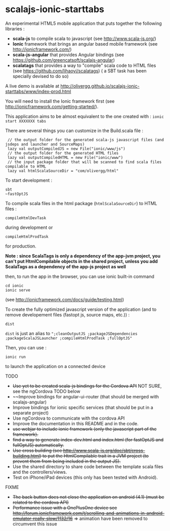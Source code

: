 scalajs-ionic-starttabs
==================

An experimental HTML5 mobile application that puts together the following libraries :
- **scala-js** to compile scala to javascript (see http://www.scala-js.org/)
- **Ionic** framework that brings an angular based mobile framework (see http://ionicframework.com/)
- **scala-js-angular** that provides Angular bindings (see https://github.com/greencatsoft/scalajs-angular)
- **scalatags** that provides a way to "compile" scala code to HTML files (see https://github.com/lihaoyi/scalatags) ( a SBT task has been specially devised to do so)

A live demo is available at http://olivergg.github.io/scalajs-ionic-starttabs/www/index-prod.html

You will need to install the Ionic framework first (see http://ionicframework.com/getting-started/).

This application aims to be almost equivalent to the one created with : ```ionic start XXXXXXX tabs```

There are several things you can customize in the Build.scala file :
```
 // the output folder for the generated scala-js javascript files (and jsdeps and launcher and SourceMaps)
 lazy val outputCompiledJS = new File("ionic/www/js")
 // the output folder for the generated HTML files
 lazy val outputCompiledHTML = new File("ionic/www")
 // the input package folder that will be scanned to find scala files compilable to HTML
 lazy val htmlScalaSourceDir = "com/olivergg/html"
```

To start development :

```
sbt 
~fastOptJS
```

To compile scala files in the html package (`htmlScalaSourceDir`) to HTML files :
```
compileHtmlDevTask
```
during development or
```
compileHtmlProdTask
```
for production.

**Note : since ScalaTags is only a dependency of the app-jvm project, you can't put HtmlCompilable objects in the shared project, unless you add ScalaTags as a dependency of the app-js project as well**


then, to run the app in the browser, you can use ionic built-in command
```
cd ionic
ionic serve
```
(see http://ionicframework.com/docs/guide/testing.html)

To create the fully optimized javascript version of the application (and to remove developement files (fastopt js, source maps, etc.)) :

```
dist
```
`dist` is just an alias to 
`";cleanOutputJS ;packageJSDependencies ;packageScalaJSLauncher ;compileHtmlProdTask ;fullOptJS"`

Then, you can use :

```
ionic run
```
to launch the application on a connected device

TODO

- ~~Use yet to be created scala-js bindings for the Cordova API~~ NOT SURE, see the ngCordova TODO below
- ~~Improve bindings for angular-ui-router (that should be merged with scalajs-angular)
- Improve bindings for ionic specific services (that should be put in a separate project)
- Use ngCordova to communicate with the cordova API
- Improve the documentation in this README and in the code.
- ~~use webjar to include ionic framework (only the javascript part of the framework).~~
- ~~find a way to generate index-dev.html and index.html (for fastOptJS and fullOptJS) automatically.~~
- ~~Use cross building (see http://www.scala-js.org/doc/sbt/cross-building.html) to put the HtmlCompilable trait in a JVM project (to prevent them from being included in the output JS).~~
- Use the shared directory to share code between the template scala files and the controllers/views.
- Test on iPhone/iPad devices (this only has been tested with Android).


FIXME 
- ~~The back button does not close the application on android (4.1) (must be related to the cordova API)~~
- ~~Performance issue with a OnePlusOne device see http://forum.ionicframework.com/t/scrolling-and-animations-in-android-emulator-really-slow/1132/16~~ => animation have been removed to circumvent this issue

